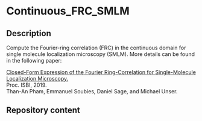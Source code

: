 # Continuous_FRC_SMLM

## Description

Compute the Fourier-ring correlation (FRC) in the continuous domain for single molecule localization microscopy (SMLM).  More details can be found in the following paper:

<a href="https://www.irit.fr/~Emmanuel.Soubies/Papiers/Pham_ISBI_19.pdf" target="_blank">Closed-Form Expression of the Fourier Ring-Correlation for Single-Molecule Localization Microscopy.</a><br/>
Proc. ISBI, 2019.<br/> 
Than-An Pham, Emmanuel Soubies, Daniel Sage, and Michael Unser.

## Repository content
